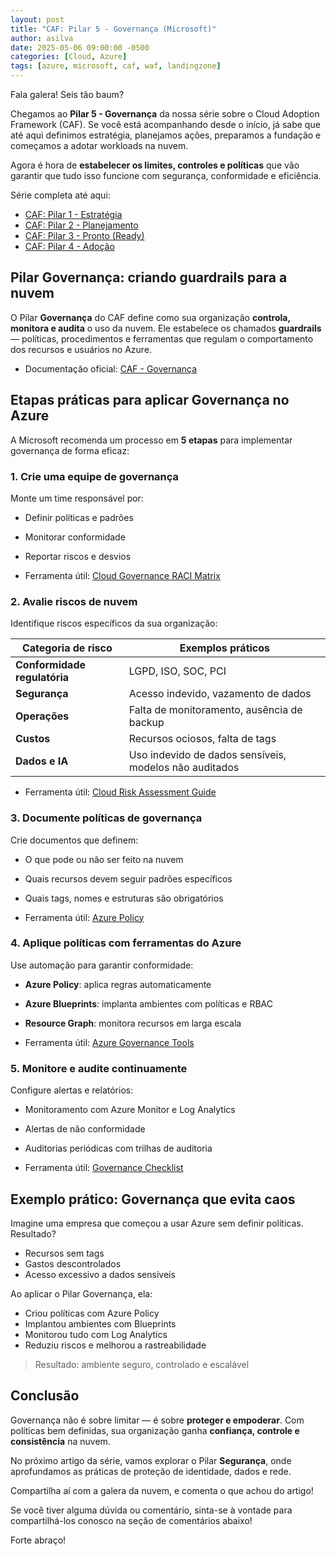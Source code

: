 ```yaml
---
layout: post
title: "CAF: Pilar 5 - Governança (Microsoft)"
author: asilva
date: 2025-05-06 09:00:00 -0500
categories: [Cloud, Azure]
tags: [azure, microsoft, caf, waf, landingzone]
---
```


Fala galera! Seis tão baum?

Chegamos ao **Pilar 5 - Governança** da nossa série sobre o Cloud Adoption Framework (CAF). Se você está acompanhando desde o início, já sabe que até aqui definimos estratégia, planejamos ações, preparamos a fundação e começamos a adotar workloads na nuvem.

Agora é hora de **estabelecer os limites, controles e políticas** que vão garantir que tudo isso funcione com segurança, conformidade e eficiência.

Série completa até aqui:

- [CAF: Pilar 1 - Estratégia](https://unicast.com.br/posts/caf-pilar-1-estrategia-microsoft)
- [CAF: Pilar 2 - Planejamento](https://unicast.com.br/posts/caf-pilar-2-planejamento-microsoft)
- [CAF: Pilar 3 - Pronto (Ready)](https://unicast.com.br/posts/caf-pilar-3-pronto-ready-microsoft)
- [CAF: Pilar 4 - Adoção](https://unicast.com.br/posts/caf-pilar-4-adocao-microsoft)

## **Pilar Governança: criando guardrails para a nuvem**

O Pilar **Governança** do CAF define como sua organização **controla, monitora e audita** o uso da nuvem. Ele estabelece os chamados **guardrails** — políticas, procedimentos e ferramentas que regulam o comportamento dos recursos e usuários no Azure.

- Documentação oficial: [CAF - Governança](https://learn.microsoft.com/pt-br/azure/cloud-adoption-framework/govern/)

## **Etapas práticas para aplicar Governança no Azure**

A Microsoft recomenda um processo em **5 etapas** para implementar governança de forma eficaz:

### 1. **Crie uma equipe de governança**

Monte um time responsável por:

- Definir políticas e padrões
- Monitorar conformidade
- Reportar riscos e desvios

- Ferramenta útil: [Cloud Governance RACI Matrix](https://learn.microsoft.com/en-us/azure/cloud-adoption-framework/govern/cloud-governance-raci-matrix/)

### 2. **Avalie riscos de nuvem**

Identifique riscos específicos da sua organização:

| Categoria de risco           | Exemplos práticos                                      |
|------------------------------|--------------------------------------------------------|
| **Conformidade regulatória** | LGPD, ISO, SOC, PCI                                    |
| **Segurança**                | Acesso indevido, vazamento de dados                    |
| **Operações**                | Falta de monitoramento, ausência de backup             |
| **Custos**                   | Recursos ociosos, falta de tags                        |
| **Dados e IA**               | Uso indevido de dados sensíveis, modelos não auditados |

- Ferramenta útil: [Cloud Risk Assessment Guide](https://learn.microsoft.com/en-us/azure/cloud-adoption-framework/govern/cloud-risk-assessment/)

### 3. **Documente políticas de governança**

Crie documentos que definem:

- O que pode ou não ser feito na nuvem
- Quais recursos devem seguir padrões específicos
- Quais tags, nomes e estruturas são obrigatórios

- Ferramenta útil: [Azure Policy](https://learn.microsoft.com/pt-br/azure/governance/policy/overview)

### 4. **Aplique políticas com ferramentas do Azure**

Use automação para garantir conformidade:

- **Azure Policy**: aplica regras automaticamente
- **Azure Blueprints**: implanta ambientes com políticas e RBAC
- **Resource Graph**: monitora recursos em larga escala

- Ferramenta útil: [Azure Governance Tools](https://azure.microsoft.com/pt-br/solutions/governance/)

### 5. **Monitore e audite continuamente**

Configure alertas e relatórios:

- Monitoramento com Azure Monitor e Log Analytics
- Alertas de não conformidade
- Auditorias periódicas com trilhas de auditoria

- Ferramenta útil: [Governance Checklist](https://learn.microsoft.com/en-us/azure/cloud-adoption-framework/govern/cloud-governance-checklist/)

## **Exemplo prático: Governança que evita caos**

Imagine uma empresa que começou a usar Azure sem definir políticas. Resultado?

- Recursos sem tags
- Gastos descontrolados
- Acesso excessivo a dados sensíveis

Ao aplicar o Pilar Governança, ela:

- Criou políticas com Azure Policy
- Implantou ambientes com Blueprints
- Monitorou tudo com Log Analytics
- Reduziu riscos e melhorou a rastreabilidade

> Resultado: ambiente seguro, controlado e escalável

## **Conclusão**

Governança não é sobre limitar — é sobre **proteger e empoderar**. Com políticas bem definidas, sua organização ganha **confiança, controle e consistência** na nuvem.

No próximo artigo da série, vamos explorar o Pilar **Segurança**, onde aprofundamos as práticas de proteção de identidade, dados e rede.

Compartilha aí com a galera da nuvem, e comenta o que achou do artigo!

Se você tiver alguma dúvida ou comentário, sinta-se à vontade para compartilhá-los conosco na seção de comentários abaixo!

Forte abraço!  
